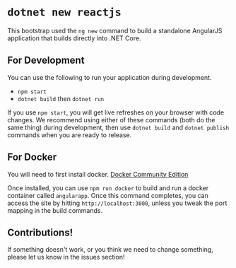 # `dotnet new reactjs`
This bootstrap used the `ng new` command to build a standalone AngularJS application that builds directly into .NET Core.

## For Development
You can use the following to run your application during development. 

 - `npm start`
 - `dotnet build` then `dotnet run`

If you use `npm start`, you will get live refreshes on your browser with code changes. We recommend using either of these commands (both do the same thing) during development, then use `dotnet build` and `dotnet publish` commands when you are ready to release.

## For Docker
You will need to first install docker. 
[Docker Community Edition](https://www.docker.com/community-edition)

Once installed, you can use `npm run docker` to build and run a docker container called `angularapp`. Once this command completes, you can access the site by hitting `http://localhost:3000`, unless you tweak the port mapping in the build commands.

## Contributions! 
If something doesn't work, or you think we need to change something, please let us know in the issues section!

